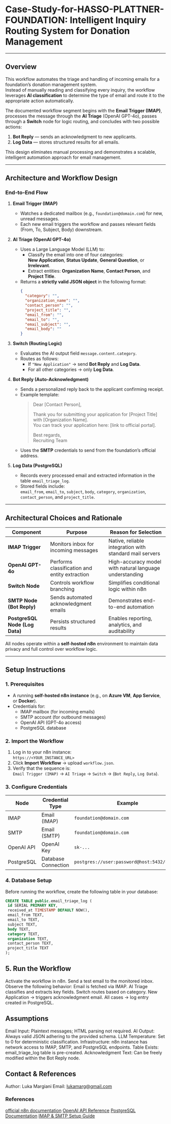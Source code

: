 # Case-Study-for-HASSO-PLATTNER-FOUNDATION: Intelligent Inquiry Routing System for Donation Management  


---

##  Overview

This workflow automates the triage and handling of incoming emails for a foundation’s donation management system.  
Instead of manually reading and classifying every inquiry, the workflow leverages **AI classification** to determine the type of email and route it to the appropriate action automatically.

The documented workflow segment begins with the **Email Trigger (IMAP)**, processes the message through the **AI Triage** (OpenAI GPT-4o), passes through a **Switch** node for logic routing, and concludes with two possible actions:  
1. **Bot Reply** — sends an acknowledgment to new applicants.  
2. **Log Data** — stores structured results for all emails.

This design eliminates manual processing and demonstrates a scalable, intelligent automation approach for email management.

---

##  Architecture and Workflow Design

###  End-to-End Flow

1. **Email Trigger (IMAP)**  
   - Watches a dedicated mailbox (e.g., `foundation@domain.com`) for new, unread messages.  
   - Each new email triggers the workflow and passes relevant fields (From, To, Subject, Body) downstream.

2. **AI Triage (OpenAI GPT-4o)**  
   - Uses a Large Language Model (LLM) to:
     - Classify the email into one of four categories:  
       **New Application**, **Status Update**, **General Question**, or **Irrelevant**.  
     - Extract entities: **Organization Name**, **Contact Person**, and **Project Title**.  
   - Returns a **strictly valid JSON object** in the following format:
     ```json
     {
       "category": "",
       "organization_name": "",
       "contact_person": "",
       "project_title": "",
       "email_from": "",
       "email_to": "",
       "email_subject": "",
       "email_body": ""
     }
     ```

3. **Switch (Routing Logic)**  
   - Evaluates the AI output field `message.content.category`.  
   - Routes as follows:
     - If `"New Application"` → send **Bot Reply** and **Log Data**.  
     - For all other categories → only **Log Data**.

4. **Bot Reply (Auto-Acknowledgment)**  
   - Sends a personalized reply back to the applicant confirming receipt.  
   - Example template:
     > Dear [Contact Person],  
     >  
     > Thank you for submitting your application for [Project Title] with [Organization Name].  
     > You can track your application here: [link to official portal].  
     >  
     > Best regards,  
     > Recruiting Team  
   - Uses the **SMTP** credentials to send from the foundation’s official address.

5. **Log Data (PostgreSQL)**  
   - Records every processed email and extracted information in the table `email_triage_log`.  
   - Stored fields include:  
     `email_from`, `email_to`, `subject`, `body`, `category`, `organization`, `contact_person`, and `project_title`.

---

## Architectural Choices and Rationale

| Component | Purpose | Reason for Selection |
|------------|----------|----------------------|
| **IMAP Trigger** | Monitors inbox for incoming messages | Native, reliable integration with standard mail servers |
| **OpenAI GPT-4o** | Performs classification and entity extraction | High-accuracy model with natural language understanding |
| **Switch Node** | Controls workflow branching | Simplifies conditional logic within n8n |
| **SMTP Node (Bot Reply)** | Sends automated acknowledgment emails | Demonstrates end-to-end automation |
| **PostgreSQL Node (Log Data)** | Persists structured results | Enables reporting, analytics, and auditability |

All nodes operate within a **self-hosted n8n** environment to maintain data privacy and full control over workflow logic.

---

##  Setup Instructions

### 1. Prerequisites

- A running **self-hosted n8n instance** (e.g., on **Azure VM**, **App Service**, or **Docker**).  
- Credentials for:
  - IMAP mailbox (for incoming emails)
  - SMTP account (for outbound messages)
  - OpenAI API (GPT-4o access)
  - PostgreSQL database

### 2. Import the Workflow

1. Log in to your n8n instance:  
   `https://<YOUR_INSTANCE_URL>`
2. Click **Import Workflow** → upload `workflow.json`.  
3. Verify that the sequence is:  
   `Email Trigger (IMAP)` → `AI Triage` → `Switch` → (`Bot Reply`, `Log Data`).

### 3. Configure Credentials

| Node | Credential Type | Example |
|------|------------------|---------|
| IMAP | Email (IMAP) | `foundation@domain.com` |
| SMTP | Email (SMTP) | `foundation@domain.com` |
| OpenAI API | OpenAI Key | `sk-...` |
| PostgreSQL | Database Connection | `postgres://user:password@host:5432/dbname` |

### 4. Database Setup

Before running the workflow, create the following table in your database:

 ```sql
CREATE TABLE public.email_triage_log (
  id SERIAL PRIMARY KEY,
  received_at TIMESTAMP DEFAULT NOW(),
  email_from TEXT,
  email_to TEXT,
  subject TEXT,
  body TEXT,
  category TEXT,
  organization TEXT,
  contact_person TEXT,
  project_title TEXT
);
```

## 5. Run the Workflow
Activate the workflow in n8n.
Send a test email to the monitored inbox.
Observe the following behavior:
Email is fetched via IMAP.
AI Triage classifies and extracts key fields.
Switch routes based on category.
New Application → triggers acknowledgment email.
All cases → log entry created in PostgreSQL.

## Assumptions
Email Input: Plaintext messages; HTML parsing not required.
AI Output: Always valid JSON adhering to the provided schema.
LLM Temperature: Set to 0 for deterministic classification.
Infrastructure: n8n instance has network access to IMAP, SMTP, and PostgreSQL endpoints.
Table Exists: email_triage_log table is pre-created.
Acknowledgment Text: Can be freely modified within the Bot Reply node.

## Contact & References
Author: Luka Margiani
Email: lukamarg@gmail.com

### References
[official n8n documentation](https://docs.n8n.io/)
[OpenAI API Reference](https://platform.openai.com/docs/api-reference)
[PostgreSQL Documentation](https://www.postgresql.org/docs/)
[IMAP & SMTP Setup Guide](https://docs.n8n.io/integrations/builtin/email/)
